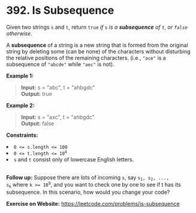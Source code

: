 # 392. Is Subsequence

Given two strings `s` and `t`, return `true` *if* `s` *is a **subsequence** of `t`, or `false` otherwise*.

A **subsequence** of a string is a new string that is formed from the original string by deleting some (can be none) of the characters without disturbing the relative positions of the remaining characters. (i.e., `"ace"` is a subsequence of `"abcde"` while `"aec"` is not).

 

**Example 1:**

>**Input:** s = "abc", t = "ahbgdc"  
**Output:** true

**Example 2:**

>**Input:** s = "axc", t = "ahbgdc"  
**Output:** false
 

**Constraints:**

<li><code>0 &lt;= s.length &lt;= 100</code></li>
<li><code>0 &lt;= t.length &lt;= 10<sup>4</sup></code></li>
<li><code>s</code> and <code>t</code> consist only of lowercase English letters.</li>
 
 <br/>

**Follow up:** Suppose there are lots of incoming `s`, say <code>s<sub>1</sub>, s<sub>2</sub>, ..., s<sub>k</sub></code> where <code>k &gt;= 10<sup>9</sup></code>, and you want to check one by one to see if t has its subsequence. In this scenario, how would you change your code?

**Exercise on Website:** https://leetcode.com/problems/is-subsequence